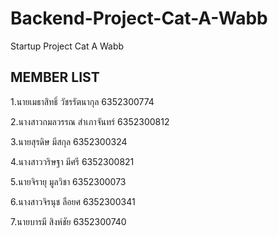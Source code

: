 # Backend-Project-Cat-A-Wabb
Startup Project Cat A Wabb

<h2>MEMBER LIST</h2>

<p>1.นายเมธาสิทธิ์ วัชรรัตนากุล 6352300774</p>
<p>2.นางสาวกมลวรรณ สำเภาจันทร์ 6352300812</p>
<p>3.นายสุรดิษ มีสกุล 6352300324</p>
<p>4.นางสาววริษฐา มีศรี 6352300821</p>
<p>5.นายจิรายุ มูลวิชา 6352300073</p>
<p>6.นางสาวจิรนุช ลือยศ 6352300341</p>
<p>7.นายบารมี สิงห์ชัย 6352300740</p>
